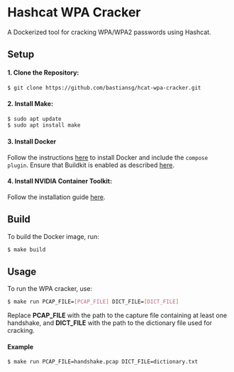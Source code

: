 # Hashcat WPA Cracker
A Dockerized tool for cracking WPA/WPA2 passwords using Hashcat.

## Setup
#### 1. Clone the Repository:
```bash
$ git clone https://github.com/bastiansg/hcat-wpa-cracker.git
```

#### 2. Install Make:
```bash
$ sudo apt update
$ sudo apt install make
```

#### 3. Install Docker
Follow the instructions [here](https://docs.docker.com/engine/install/ubuntu/) to install Docker and include the `compose plugin`. Ensure that Buildkit is enabled as described [here](https://docs.docker.com/build/buildkit/).

#### 4. Install NVIDIA Container Toolkit:
Follow the installation guide [here](https://docs.nvidia.com/datacenter/cloud-native/container-toolkit/install-guide.html).

## Build
To build the Docker image, run:
```bash
$ make build
```

## Usage
To run the WPA cracker, use:
```bash
$ make run PCAP_FILE=[PCAP_FILE] DICT_FILE=[DICT_FILE]
```
Replace **PCAP_FILE** with the path to the capture file containing at least one handshake, and **DICT_FILE** with the path to the dictionary file used for cracking.

#### Example
```bash
$ make run PCAP_FILE=handshake.pcap DICT_FILE=dictionary.txt
```
